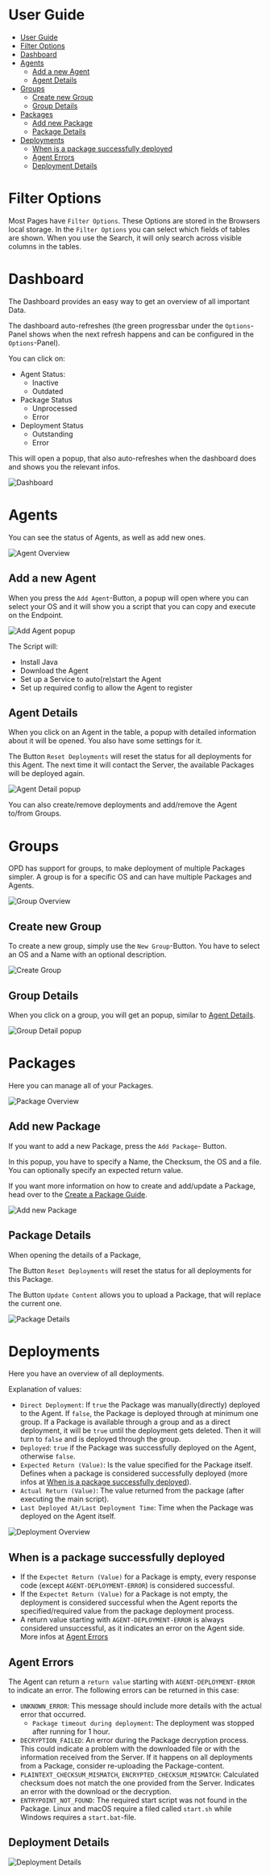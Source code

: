# User Guide

<!-- TOC -->
* [User Guide](#user-guide)
* [Filter Options](#filter-options)
* [Dashboard](#dashboard)
* [Agents](#agents)
  * [Add a new Agent](#add-a-new-agent)
  * [Agent Details](#agent-details)
* [Groups](#groups)
  * [Create new Group](#create-new-group)
  * [Group Details](#group-details)
* [Packages](#packages)
  * [Add new Package](#add-new-package)
  * [Package Details](#package-details)
* [Deployments](#deployments)
  * [When is a package successfully deployed](#when-is-a-package-successfully-deployed)
  * [Agent Errors](#agent-errors)
  * [Deployment Details](#deployment-details)
<!-- TOC -->

# Filter Options

Most Pages have `Filter Options`. These Options are stored in the Browsers local storage. In the `Filter Options` you
can select which fields of tables are shown. When you use the Search, it will only search across visible columns in the
tables.

# Dashboard

The Dashboard provides an easy way to get an overview of all important Data.

The dashboard auto-refreshes (the green progressbar under the `Options`-Panel shows when the next refresh happens and
can be configured in the `Options`-Panel).

You can click on:

* Agent Status:
    * Inactive
    * Outdated
* Package Status
    * Unprocessed
    * Error
* Deployment Status
    * Outstanding
    * Error

This will open a popup, that also auto-refreshes when the dashboard does and shows you the relevant infos.

![Dashboard](images/OPD/OPD_Dashboard.png)

# Agents

You can see the status of Agents, as well as add new ones.

![Agent Overview](images/OPD/OPD_Agents_with_filter.png)

## Add a new Agent

When you press the `Add Agent`-Button, a popup will open where you can select your OS and it will show you a script that
you can copy and execute on the Endpoint.

![Add Agent popup](images/OPD/OPD_add_new_agent_empty.png)

The Script will:

* Install Java
* Download the Agent
* Set up a Service to auto(re)start the Agent
* Set up required config to allow the Agent to register

## Agent Details

When you click on an Agent in the table, a popup with detailed information about it will be opened. You also have some
settings for it.

The Button `Reset Deployments` will reset the status for all deployments for this Agent. The next time it will contact
the Server, the available Packages will be deployed again.

![Agent Detail popup](images/OPD/OPD_agent_details.png)

You can also create/remove deployments and add/remove the Agent to/from Groups.

# Groups

OPD has support for groups, to make deployment of multiple Packages simpler. A group is for a specific OS and can have
multiple Packages and Agents.

![Group Overview](images/OPD/OPD_Groups.png)

## Create new Group

To create a new group, simply use the `New Group`-Button. You have to select an OS and a Name with an optional
description.

![Create Group](images/OPD/OPD_group_create.png)

## Group Details

When you click on a group, you will get an popup, similar to [Agent Details](#agent-details).

![Group Detail popup](images/OPD/OPD_group_details.png)

# Packages

Here you can manage all of your Packages.

![Package Overview](images/OPD/OPD_Packages.png)

## Add new Package

If you want to add a new Package, press the `Add Package`- Button.

In this popup, you have to specify a Name, the Checksum, the OS and a file. You can optionally specify an expected
return
value.

If you want more information on how to create and add/update a Package, head over to the [Create a Package Guide]().

![Add new Package](images/OPD/OPD_add_new_package.png)

## Package Details

When opening the details of a Package,

The Button `Reset Deployments` will reset the status for all deployments for this Package.

The Button `Update Content` allows you to upload a Package, that will replace the current one.

![Package Details](images/OPD/OPD_package_details.png)

# Deployments

Here you have an overview of all deployments.

Explanation of values:

* `Direct Deployment`: If `true` the Package was manually(directly) deployed to the Agent. If `false`, the Package is
  deployed through at minimum one group. If a Package is available through a group and as a direct deployment, it will
  be `true` until the deployment gets deleted. Then it will turn to `false` and is deployed through the group.
* `Deployed`: `true` if the Package was successfully deployed on the Agent, otherwise `false`.
* `Expected Return (Value)`: Is the value specified for the Package itself. Defines when a package is considered
  successfully deployed (more infos
  at [When is a package successfully deployed](#when-is-a-package-successfully-deployed)).
* `Actual Return (Value)`: The value returned from the package (after executing the main script).
* `Last Deployed At/Last Deployment Time`: Time when the Package was deployed on the Agent itself.

![Deployment Overview](images/OPD/OPD_Deployments.png)

## When is a package successfully deployed

* If the `Expectet Return (Value)` for a Package is empty, every response code (except `AGENT-DEPLOYMENT-ERROR`) is
  considered successful.
* If the `Expectet Return (Value)` for a Package is not empty, the deployment is considered successful when the
  Agent reports the specified/required value from the package deployment process.
* A return value starting with `AGENT-DEPLOYMENT-ERROR` is always considered unsuccessful, as it indicates an error
  on the Agent side. More infos at [Agent Errors](#agent-errors)

## Agent Errors

The Agent can return a `return value` starting with `AGENT-DEPLOYMENT-ERROR` to indicate an error. The following errors
can be returned in this case:

* `UNKNOWN_ERROR`: This message should include more details with the actual error that occurred.
  * `Package timeout during deployment`: The deployment was stopped after running for 1 hour.
* `DECRYPTION_FAILED`: An error during the Package decryption process. This could indicate a problem with the downloaded
  file or with the information received from the Server. If it happens on all deployments from a Package, consider
  re-uploading the Package-content.
* `PLAINTEXT_CHECKSUM_MISMATCH`, `ENCRYPTED_CHECKSUM_MISMATCH`: Calculated checksum does not match the one provided from
  the Server. Indicates an error with the download or the decryption.
* `ENTRYPOINT_NOT_FOUND`: The required start script was not found in the Package. Linux and macOS require a filed
  called `start.sh` while Windows requires a `start.bat`-file.

## Deployment Details

![Deployment Details](images/OPD/OPD_deployment_details.png)

